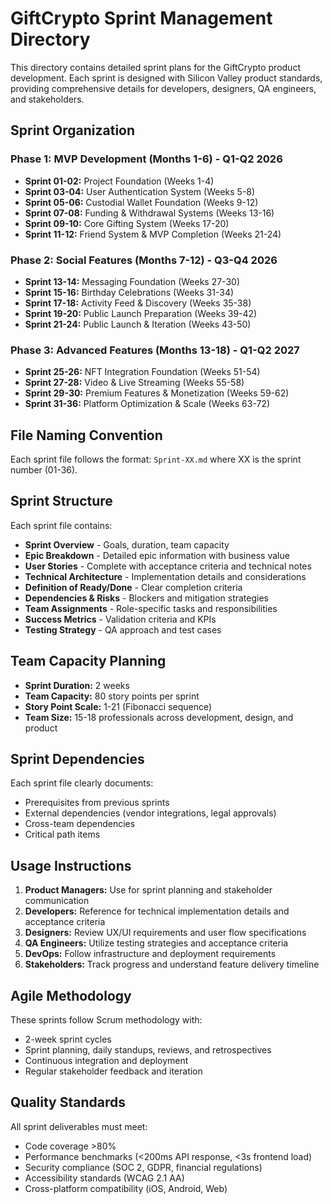 # GiftCrypto Sprint Management Directory

This directory contains detailed sprint plans for the GiftCrypto product development. Each sprint is designed with Silicon Valley product standards, providing comprehensive details for developers, designers, QA engineers, and stakeholders.

## Sprint Organization

### Phase 1: MVP Development (Months 1-6) - Q1-Q2 2026
- **Sprint 01-02:** Project Foundation (Weeks 1-4)
- **Sprint 03-04:** User Authentication System (Weeks 5-8)
- **Sprint 05-06:** Custodial Wallet Foundation (Weeks 9-12)
- **Sprint 07-08:** Funding & Withdrawal Systems (Weeks 13-16)
- **Sprint 09-10:** Core Gifting System (Weeks 17-20)
- **Sprint 11-12:** Friend System & MVP Completion (Weeks 21-24)

### Phase 2: Social Features (Months 7-12) - Q3-Q4 2026
- **Sprint 13-14:** Messaging Foundation (Weeks 27-30)
- **Sprint 15-16:** Birthday Celebrations (Weeks 31-34)
- **Sprint 17-18:** Activity Feed & Discovery (Weeks 35-38)
- **Sprint 19-20:** Public Launch Preparation (Weeks 39-42)
- **Sprint 21-24:** Public Launch & Iteration (Weeks 43-50)

### Phase 3: Advanced Features (Months 13-18) - Q1-Q2 2027
- **Sprint 25-26:** NFT Integration Foundation (Weeks 51-54)
- **Sprint 27-28:** Video & Live Streaming (Weeks 55-58)
- **Sprint 29-30:** Premium Features & Monetization (Weeks 59-62)
- **Sprint 31-36:** Platform Optimization & Scale (Weeks 63-72)

## File Naming Convention

Each sprint file follows the format: `Sprint-XX.md` where XX is the sprint number (01-36).

## Sprint Structure

Each sprint file contains:
- **Sprint Overview** - Goals, duration, team capacity
- **Epic Breakdown** - Detailed epic information with business value
- **User Stories** - Complete with acceptance criteria and technical notes
- **Technical Architecture** - Implementation details and considerations
- **Definition of Ready/Done** - Clear completion criteria
- **Dependencies & Risks** - Blockers and mitigation strategies
- **Team Assignments** - Role-specific tasks and responsibilities
- **Success Metrics** - Validation criteria and KPIs
- **Testing Strategy** - QA approach and test cases

## Team Capacity Planning

- **Sprint Duration:** 2 weeks
- **Team Capacity:** 80 story points per sprint
- **Story Point Scale:** 1-21 (Fibonacci sequence)
- **Team Size:** 15-18 professionals across development, design, and product

## Sprint Dependencies

Each sprint file clearly documents:
- Prerequisites from previous sprints
- External dependencies (vendor integrations, legal approvals)
- Cross-team dependencies
- Critical path items

## Usage Instructions

1. **Product Managers:** Use for sprint planning and stakeholder communication
2. **Developers:** Reference for technical implementation details and acceptance criteria
3. **Designers:** Review UX/UI requirements and user flow specifications
4. **QA Engineers:** Utilize testing strategies and acceptance criteria
5. **DevOps:** Follow infrastructure and deployment requirements
6. **Stakeholders:** Track progress and understand feature delivery timeline

## Agile Methodology

These sprints follow Scrum methodology with:
- 2-week sprint cycles
- Sprint planning, daily standups, reviews, and retrospectives
- Continuous integration and deployment
- Regular stakeholder feedback and iteration

## Quality Standards

All sprint deliverables must meet:
- Code coverage >80%
- Performance benchmarks (<200ms API response, <3s frontend load)
- Security compliance (SOC 2, GDPR, financial regulations)
- Accessibility standards (WCAG 2.1 AA)
- Cross-platform compatibility (iOS, Android, Web)